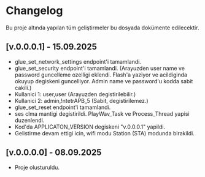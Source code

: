 # Changelog

Bu proje altında yapılan tüm geliştirmeler bu dosyada dokümente edilecektir.

## [v.0.0.0.1] - 15.09.2025

- glue_set_network_settings endpoint'i tamamlandi. 
- glue_set_security endpoint'i tamamlandi. (Arayuzden user name ve password guncelleme ozelligi eklendi. Flash'a yaziyor ve acildiginda okuyup degiskeni guncelliyor. Admin name ve password'u kodda sabit cakili.)
- Kullanici 1: user,user (Arayuzden degistirilebilir.)
- Kullanici 2: admin,!ntetrAPB_5 (Sabit, degistirilemez.)
- glue_set_reset endpoint'i tamamlandi.
- ses clma mantigi degistirildi. PlayWav_Task ve Process_Thread yapisi duzenlendi.
- Kod'da APPLICATON_VERSION degiskeni "v.0.0.0.1" yapildi.
- Gelistirme devam ettigi icin, wifi modu Station (STA) modunda birakildi.

## [v.0.0.0.0] - 08.09.2025

- Proje olusturuldu.

